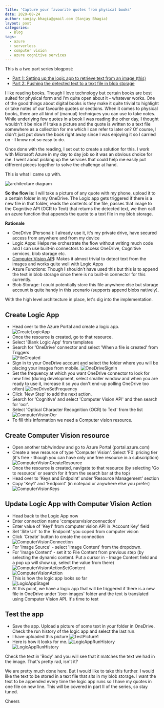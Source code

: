 ```yaml
---
Title: 'Capture your favourite quotes from physical books'
date: 2020-08-24
author: sanjay.bhagia@gmail.com (Sanjay Bhagia)
layout: post
categories:
  - Blog
tags:
  - azure
  - serverless
  - computer vision
  - azure cognitive services
---
```


This is a two part series blogpost:<br/>
- [Part 1: Setting up the logic app to retrieve text from an image (this)](/2020/08/24/capture-quotes-from-books)
- [Part 2: Pushing the detected text to a text file in blob storage](/2020/08/25/capture-quotes-from-books-2)

I like reading books. Though I love technology but certain books are best suited for physical form and I'm quite open about it - whatever works. One of the good things about digital books is they make it quite trivial to highlight or take notes of our favourite quotes or sections. When it comes to physical books, there are all kind of (manual) techniques you can use to take notes. While underlying few quotes in a book I was reading the other day, I thought wouldn't it be nice if I take a picture and the quote is written to a text file somewhere as a collection for me which I can refer to later on? Of course, I didn't just put down the book right away since I was enjoying it so I carried on - I know not so easy to do. 

Once done with the reading, I set out to create a solution for this. I work with Microsoft Azure in my day to day job so it was an obvious choice for me. I went about picking up the services that could help me easily put different pieces together to solve the challenge at hand. 

This is what I came up with. 

![architecture diagram](/images/capturequotes.drawio.png 'Archietcture Diagram')

**So the flow is:** I will take a picture of any quote with my phone, upload it to a certain folder in my OneDrive. The Logic app gets triggered if there is a new file in that folder, reads the contents of the file, passes that image to the Cognitive API (OCR to Text) that returns the detected text, we then call an azure function that appends the quote to a text file in my blob storage.

**Rationale**
- OneDrive (Personal): I already use it, it's my private drive, have secured access from anywhere and from my device
- Logic Apps: Helps me orchestrate the flow without writing much code and I can use built-in connectors to access OneDrive, Cognitive services, blob storage etc. 
- [Computer Vision API](https://docs.microsoft.com/en-au/azure/cognitive-services/computer-vision/): Makes it almost trivial to detect text from the images and works quite well with Logic Apps
- Azure Functions: Though I shouldn't have used this but this is to append the text in blob storage since there is no built-in connector for this currently. 
- Blob Storage: I could potentially store this file anywhere else but storage account is quite handy in this scenario (supports append blobs natively). 

With the high level architecture in place, let's dig into the implementation. 

## Create Logic App
- Head over to the Azure Portal and create a logic app.<br/>
![CreateLogicApp](/images/translate-quotes-create-logicapp.png)<br/>
- Once the resource is created, go to that resource. 
- Select 'Blank Logic App' from templates
- Search for 'OneDrive' connector and select 'When a file is created' from Triggers<br/>
![FileCreated](/images/translate-quotes-onedrive-filecreated.png)<br/>
- Sign in to your OneDrive account and select the folder where you will be placing your images from mobile.
![OneDriveSignIn](/images/translate-quotes-onedrive-signin.png)
- Set the frequency at which you want OneDrive connector to look for new files (during development, select smaller window and when you are ready to use it, increase it so you don't end-up polling OneDrive too often)
![OneDriveSetFrequency](/images/translate-quotes-onedrive-setfrequency.png)
- Click 'New Step' to add the next action. 
- Search for 'Cognitive' and select 'Computer Vision API' and then search for 'ocr'. 
- Select 'Optical Character Recognition (OCR) to Text' from the list<br/>
  ![ComputerVisionOcr](/images/translate-quotes-computervision-ocr-text.png)
- To fill this information we need a Computer vision resource.

## Create Computer Vision resource
- Open another tab/window and go to Azure Portal (portal.azure.com)
- Create a new resource of type 'Computer Vision'. Select 'F0' pricing tier (it's free - though you can have only one free resource in a subscription)
![ComputerVisionCreateResource](/images/translate-quotes-computervision-create.png)
- Once the resource is created, navigate to that resource (by selecting 'Go to resource' or search for it from the search bar at the top)
- Head over to 'Keys and Endpoint' under 'Resource  Management' section
- Copy 'Key1' and 'Endpoint' (in notepad or anywhere else you prefer)
![ComputerVisionKeys](/images/translate-quotes-computervision-keys.png)

## Update Logic App with Computer Vision Action
- Head back to the Logic App now
- Enter connection name 'computervisionconnection'
- Enter value of 'Key1' from computer vision API in 'Account Key' field
- Set 'Site Url' to the 'Endpoint' you coped from computer vision
- Click 'Create' button to create the connection<br/>
  ![ComputerVisionConnection](/images/translate-quotes-computervision-connection.png)
- For 'Image Source' - select 'Image Content' from the dropdown.
- For 'Image Content' - set it to File Content from previous step (by selecting the dynamic content. Put a cursor in - Image Content field and a pop up will show up, select the value from there) <br/>
  ![ComputerVisionActionSetContent](/images/translate-quotes-computervision-action-setcontent.png)<br/>
  ![ComputerVisionAction](/images/translate-quotes-computervision-action.png)
- This is how the logic app looks so far <br/>
  ![LogicAppStageI](/images/translate-quotes-logicapp-stagei.png)
- At this point, we have a logic app that will be triggered if there is a new file in OneDrive under '/ocr-images' folder and the text is translated using Computer Vision API. It's time to test
## Test the app
- Save the app. Upload a picture of some text in your folder in OneDrive. Check the run history of the logic app and select the last run.
- I have uploaded this picture
  ![TestPicture1](/images/translate-quotes-test-pic-1.jpg)
- Here is how it looks for me. 
  ![LogicAppRunHistory](/images/translate-quotes-logicapp-runhistory.png)
  ![LogicAppRunHistory](/images/translate-quotes-logicapp-stagei-success.png)

Check the text in 'Body' and you will see that it matches the text we had in the image. That's pretty rad, isn't it?

We are pretty much done here. But I would like to take this further. I would like the text to be stored in a text file that sits in my blob storage. I want the text to be appended every time the logic app runs so I have my quotes in one file on new line. This will be covered in part II of the series, so stay tuned. 


Cheers